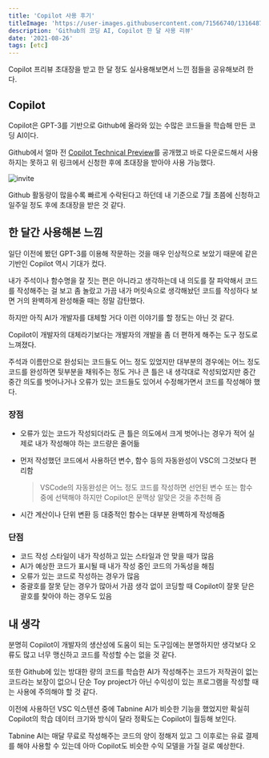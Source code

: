 ```yaml
---
title: 'Copilot 사용 후기'
titleImage: 'https://user-images.githubusercontent.com/71566740/131648745-0ab54f7e-d004-434e-89d8-d401b8719f51.png'
description: 'Github의 코딩 AI, Copilot 한 달 사용 리뷰'
date: '2021-08-26'
tags: [etc]
---
```


Copilot 프리뷰 초대장을 받고 한 달 정도 실사용해보면서 느낀 점들을 공유해보려 한다.

## Copilot

Copilot은 GPT-3를 기반으로 Github에 올라와 있는 수많은 코드들을 학습해 만든 코딩 AI이다.

Github에서 얼마 전 [Copilot Technical Preview](https://copilot.github.com/)를 공개했고 바로 다운로드해서 사용하지는 못하고 위 링크에서 신청한 후에 초대장을 받아야 사용 가능했다.

![invite](https://user-images.githubusercontent.com/71566740/130893661-970498c3-c250-4d03-9096-f443737461d3.png)

Github 활동량이 많을수록 빠르게 수락된다고 하던데 내 기준으로 7월 초쯤에 신청하고 일주일 정도 후에 초대장을 받은 것 같다.

## 한 달간 사용해본 느낌

일단 이전에 봤던 GPT-3를 이용해 작문하는 것을 매우 인상적으로 보았기 때문에 같은 기반인 Copilot 역시 기대가 컸다.

내가 주석이나 함수명을 잘 짓는 편은 아니라고 생각하는데 내 의도를 잘 파악해서 코드를 작성해주는 걸 보고 좀 놀랐고 가끔 내가 머릿속으로 생각해놨던 코드를 작성하다 보면 거의 완벽하게 완성해줄 때는 정말 감탄했다.

하지만 아직 AI가 개발자를 대체할 거다 이런 이야기를 할 정도는 아닌 것 같다.

Copilot이 개발자의 대체라기보다는 개발자의 개발을 좀 더 편하게 해주는 도구 정도로 느껴졌다.

주석과 이름만으로 완성되는 코드들도 어느 정도 있었지만 대부분의 경우에는 어느 정도 코드를 완성하면 뒷부분을 채워주는 정도 거나 큰 틀은 내 생각대로 작성되었지만 중간중간 의도를 벗어나거나 오류가 있는 코드들도 있어서 수정해가면서 코드를 작성해야 했다.

### 장점

- 오류가 있는 코드가 작성되더라도 큰 틀은 의도에서 크게 벗어나는 경우가 적어 실제로 내가 작성해야 하는 코드량은 줄어듦
- 먼저 작성했던 코드에서 사용하던 변수, 함수 등의 자동완성이 VSC의 그것보다 편리함

  > VSCode의 자동완성은 어느 정도 코드를 작성하면 선언된 변수 또는 함수 중에 선택해야 하지만 Copilot은 문맥상 알맞은 것을 추천해 줌

- 시간 계산이나 단위 변환 등 대중적인 함수는 대부분 완벽하게 작성해줌

### 단점

- 코드 작성 스타일이 내가 작성하고 있는 스타일과 안 맞을 때가 많음
- AI가 예상한 코드가 표시될 때 내가 작성 중인 코드의 가독성을 해침
- 오류가 있는 코드로 작성하는 경우가 많음
- 중괄호를 잘못 닫는 경우가 많아서 가끔 생각 없이 코딩할 때 Copilot이 잘못 닫은 괄호를 찾아야 하는 경우도 있음

## 내 생각

분명히 Copilot이 개발자의 생산성에 도움이 되는 도구임에는 분명하지만 생각보다 오류도 많고 너무 맹신하고 코드를 작성할 수는 없을 것 같다.

또한 Github에 있는 방대한 량의 코드를 학습한 AI가 작성해주는 코드가 저작권이 없는 코드라는 보장이 없으니 단순 Toy project가 아닌 수익성이 있는 프로그램을 작성할 때는 사용에 주의해야 할 것 같다.

이전에 사용하던 VSC 익스텐션 중에 Tabnine AI가 비슷한 기능을 했었지만 확실히 Copilot의 학습 데이터 크기와 방식이 달라 정확도는 Copilot이 월등해 보인다.

Tabnine AI는 매달 무료로 작성해주는 코드의 양이 정해저 있고 그 이후로는 유료 결제를 해야 사용할 수 있는데 아마 Copilot도 비슷한 수익 모델을 가질 걸로 예상한다.
